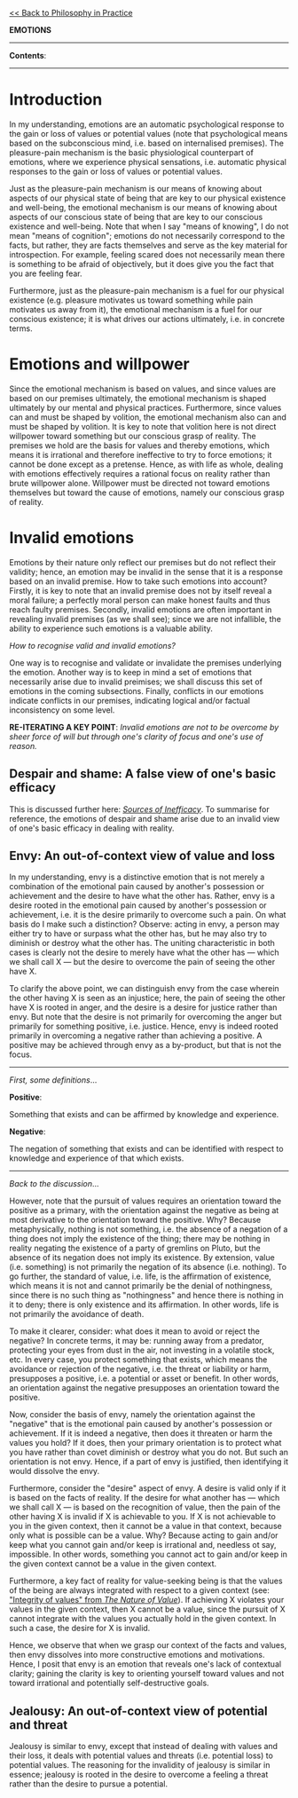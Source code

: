 [<< Back to Philosophy in Practice](https://pranigopu.github.io/philosophy/philosophy-in-practice)

**EMOTIONS**

---

**Contents**:


---

# Introduction
In my understanding, emotions are an automatic psychological response to the gain or loss of values or potential values (note that psychological means based on the subconscious mind, i.e. based on internalised premises). The pleasure-pain mechanism is the basic physiological counterpart of emotions, where we experience physical sensations, i.e. automatic physical responses to the gain or loss of values or potential values.

Just as the pleasure-pain mechanism is our means of knowing about aspects of our physical state of being that are key to our physical existence and well-being, the emotional mechanism is our means of knowing about aspects of our conscious state of being that are key to our conscious existence and well-being. Note that when I say "means of knowing", I do not mean "means of cognition"; emotions do not necessarily correspond to the facts, but rather, they are facts themselves and serve as the key material for introspection. For example, feeling scared does not necessarily mean there is something to be afraid of objectively, but it does give you the fact that you are feeling fear.

Furthermore, just as the pleasure-pain mechanism is a fuel for our physical existence (e.g. pleasure motivates us toward something while pain motivates us away from it), the emotional mechanism is a fuel for our conscious existence; it is what drives our actions ultimately, i.e. in concrete terms.

# Emotions and willpower
Since the emotional mechanism is based on values, and since values are based on our premises ultimately, the emotional mechanism is shaped ultimately by our mental and physical practices. Furthermore, since values can and must be shaped by volition, the emotional mechanism also can and must be shaped by volition. It is key to note that volition here is not direct willpower toward something but our conscious grasp of reality. The premises we hold are the basis for values and thereby emotions, which means it is irrational and therefore ineffective to try to force emotions; it cannot be done except as a pretense. Hence, as with life as whole, dealing with emotions effectively requires a rational focus on reality rather than brute willpower alone. Willpower must be directed not toward emotions themselves but toward the cause of emotions, namely our conscious grasp of reality.

# Invalid emotions
Emotions by their nature only reflect our premises but do not reflect their validity; hence, an emotion may be invalid in the sense that it is a response based on an invalid premise. How to take such emotions into account? Firstly, it is key to note that an invalid premise does not by itself reveal a moral failure; a perfectly moral person can make honest faults and thus reach faulty premises. Secondly, invalid emotions are often important in revealing invalid premises (as we shall see); since we are not infallible, the ability to experience such emotions is a valuable ability.

_How to recognise valid and invalid emotions?_

One way is to recognise and validate or invalidate the premises underlying the emotion. Another way is to keep in mind a set of emotions that necessarily arise due to invalid preimises; we shall discuss this set of emotions in the coming subsections. Finally, conflicts in our emotions indicate conflicts in our premises, indicating logical and/or factual inconsistency on some level.

**RE-ITERATING A KEY POINT**: _Invalid emotions are not to be overcome by sheer force of will but through one's clarity of focus and one's use of reason._

## Despair and shame: A false view of one's basic efficacy
This is discussed further here: [_Sources of Inefficacy_](https://pranigopu.github.io/philosophy/philosophy-in-practice/3-sources-of-inefficacy.html). To summarise for reference, the emotions of despair and shame arise due to an invalid view of one's basic efficacy in dealing with reality.

## Envy: An out-of-context view of value and loss
In my understanding, envy is a distinctive emotion that is not merely a combination of the emotional pain caused by another's possession or achievement and the desire to have what the other has. Rather, envy is a desire rooted in the emotional pain caused by another's possession or achievement, i.e. it is the desire primarily to overcome such a pain. On what basis do I make such a distinction? Observe: acting in envy, a person may either try to have or surpass what the other has, but he may also try to diminish or destroy what the other has. The uniting characteristic in both cases is clearly not the desire to merely have what the other has — which we shall call X — but the desire to overcome the pain of seeing the other have X.

To clarify the above point, we can distinguish envy from the case wherein the other having X is seen as an injustice; here, the pain of seeing the other have X is rooted in anger, and the desire is a desire for justice rather than envy. But note that the desire is not primarily for overcoming the anger but primarily for something positive, i.e. justice. Hence, envy is indeed rooted primarily in overcoming a negative rather than achieving a positive. A positive may be achieved through envy as a by-product, but that is not the focus.

---

_First, some definitions_...

**Positive**:

Something that exists and can be affirmed by knowledge and experience.

**Negative**:

The negation of something that exists and can be identified with respect to knowledge and experience of that which exists.

---

_Back to the discussion_...

However, note that the pursuit of values requires an orientation toward the positive as a primary, with the orientation against the negative as being at most derivative to the orientation toward the positive. Why? Because metaphysically, nothing is not something, i.e. the absence of a negation of a thing does not imply the existence of the thing; there may be nothing in reality negating the existence of a party of gremlins on Pluto, but the absence of its negation does not imply its existence. By extension, value (i.e. something) is not primarily the negation of its absence (i.e. nothing). To go further, the standard of value, i.e. life, is the affirmation of existence, which means it is not and cannot primarily be the denial of nothingness, since there is no such thing as "nothingness" and hence there is nothing in it to deny; there is only existence and its affirmation. In other words, life is not primarily the avoidance of death.

To make it clearer, consider: what does it mean to avoid or reject the negative? In concrete terms, it may be: running away from a predator, protecting your eyes from dust in the air, not investing in a volatile stock, etc. In every case, you protect something that exists, which means the avoidance or rejection of the negative, i.e. the threat or liability or harm, presupposes a positive, i.e. a potential or asset or benefit. In other words, an orientation against the negative presupposes an orientation toward the positive.

Now, consider the basis of envy, namely the orientation against the "negative" that is the emotional pain caused by another's possession or achievement. If it is indeed a negative, then does it threaten or harm the values you hold? If it does, then your primary orientation is to protect what you have rather than covet diminish or destroy what you do not. But such an orientation is not envy. Hence, if a part of envy is justified, then identifying it would dissolve the envy.

Furthermore, consider the "desire" aspect of envy. A desire is valid only if it is based on the facts of reality. If the desire for what another has — which we shall call X — is based on the recognition of value, then the pain of the other having X is invalid if X is achievable to you. If X is not achievable to you in the given context, then it cannot be a value in that context, because only what is possible can be a value. Why? Because acting to gain and/or keep what you cannot gain and/or keep is irrational and, needless ot say, impossible. In other words, something you cannot act to gain and/or keep in the given context cannot be a value in the given context.

Furthermore, a key fact of reality for value-seeking being is that the values of the being are always integrated with respect to a given context (see: ["Integrity of values" from _The Nature of Value_](https://pranigopu.github.io/philosophy/ethics/nature-of-value.html#integrity-of-values)). If achieving X violates your values in the given context, then X cannot be a value, since the pursuit of X cannot integrate with the values you actually hold in the given context. In such a case, the desire for X is invalid.

Hence, we observe that when we grasp our context of the facts and values, then envy dissolves into more constructive emotions and motivations. Hence, I posit that envy is an emotion that reveals one's lack of contextual clarity; gaining the clarity is key to orienting yourself toward values and not toward irrational and potentially self-destructive goals.

## Jealousy: An out-of-context view of potential and threat
Jealousy is similar to envy, except that instead of dealing with values and their loss, it deals with potential values and threats (i.e. potential loss) to potential values. The reasoning for the invalidity of jealousy is similar in essence; jealousy is rooted in the desire to overcome a feeling a threat rather than the desire to pursue a potential.